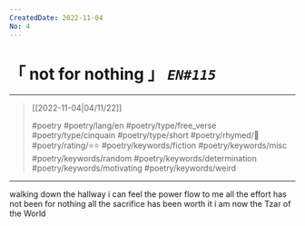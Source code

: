 ```yaml
---
CreatedDate: 2022-11-04
No: 4
---
```

# &#12300; not for nothing &#12301; *`EN#115`*

---

> [[2022-11-04|04/11/22]]
> 
> #poetry 
> #poetry/lang/en 
> #poetry/type/free_verse #poetry/type/cinquain #poetry/type/short 
> #poetry/rhymed/🔴 
> #poetry/rating/⭐⭐ 
> #poetry/keywords/fiction #poetry/keywords/misc #poetry/keywords/random #poetry/keywords/determination #poetry/keywords/motivating #poetry/keywords/weird 

---

walking down the hallway
i can feel the power flow to me
all the effort has not been for nothing
all the sacrifice has been worth it
i am now the Tzar of the World